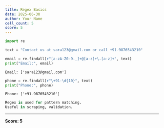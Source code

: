 ```yaml
---
title: Regex Basics
date: 2025-06-30
author: Your Name
cell_count: 5
score: 5
---
```


```python
import re
```


```python
text = "Contact us at sara123@gmail.com or call +91-9876543210"

```


```python
email = re.findall(r"[a-zA-Z0-9._]+@[a-z]+\.[a-z]+", text)
print("Email:", email)

```

    Email: ['sara123@gmail.com']
    


```python
phone = re.findall(r"\+91-\d{10}", text)
print("Phone:", phone)
```

    Phone: ['+91-9876543210']
    


```python
Regex is used for pattern matching.
Useful in scraping, validation.

```


---
**Score: 5**